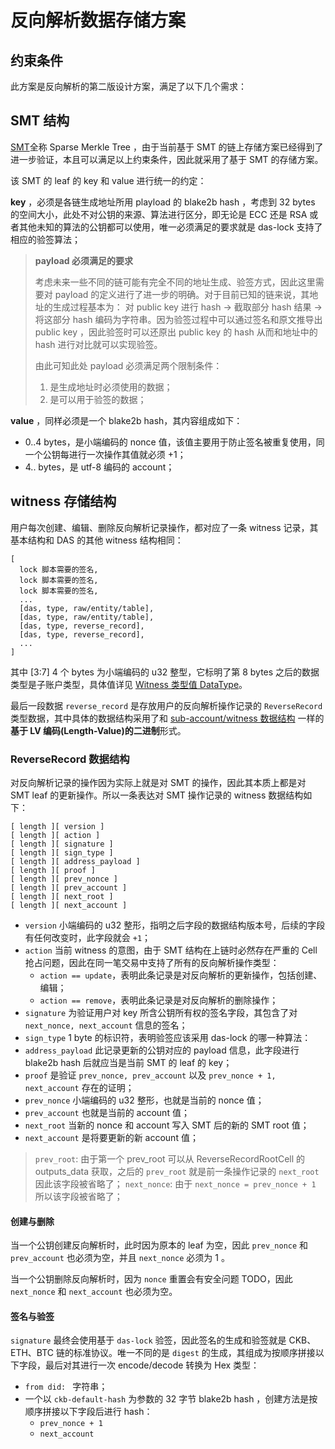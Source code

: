 # 反向解析数据存储方案


## 约束条件

此方案是反向解析的第二版设计方案，满足了以下几个需求：


## SMT 结构

[SMT](https://github.com/nervosnetwork/sparse-merkle-tree)全称 Sparse Merkle Tree ，由于当前基于 SMT 的链上存储方案已经得到了进一步验证，本且可以满足以上约束条件，因此就采用了基于 SMT 的存储方案。

该 SMT 的 leaf 的 key 和 value 进行统一的约定：

**key** ，必须是各链生成地址所用 playload 的 blake2b hash ，考虑到 32 bytes 的空间大小，此处不对公钥的来源、算法进行区分，即无论是 ECC 还是 RSA 或者其他未知的算法的公钥都可以使用，唯一必须满足的要求就是 das-lock 支持了相应的验签算法；

> **payload 必须满足的要求**
>
> 考虑未来一些不同的链可能有完全不同的地址生成、验签方式，因此这里需要对 payload 的定义进行了进一步的明确。对于目前已知的链来说，其地址的生成过程基本为： 对 public key 进行 hash -> 截取部分 hash 结果 -> 将这部分 hash 编码为字符串。因为验签过程中可以通过签名和原文推导出 public key ，因此验签时可以还原出 public key 的 hash 从而和地址中的 hash 进行对比就可以实现验签。
>
> 由此可知此处 payload 必须满足两个限制条件：
>
> 1. 是生成地址时必须使用的数据；
> 2. 是可以用于验签的数据；

**value** ，同样必须是一个 blake2b hash，其内容组成如下：
  - 0..4 bytes，是小端编码的 nonce 值，该值主要用于防止签名被重复使用，同一个公钥每进行一次操作其值就必须 +1；
  - 4.. bytes，是 utf-8 编码的 account；

## witness 存储结构

用户每次创建、编辑、删除反向解析记录操作，都对应了一条 witness 记录，其基本结构和 DAS 的其他 witness 结构相同：

```
[
  lock 脚本需要的签名,
  lock 脚本需要的签名,
  lock 脚本需要的签名,
  ...
  [das, type, raw/entity/table],
  [das, type, raw/entity/table],
  [das, type, reverse_record],
  [das, type, reverse_record],
  ...
]
```

其中 [3:7] 4 个 bytes 为小端编码的 u32 整型，它标明了第 8 bytes 之后的数据类型是子账户类型，具体值详见 [Witness 类型值 DataType](system-constant.md)。

最后一段数据 `reverse_record` 是存放用户的反向解析操作记录的 `ReverseRecord` 类型数据，其中具体的数据结构采用了和 [sub-account/witness 数据结构](sub-account/witness-structure.md) 一样的**基于 LV 编码(Length-Value)的二进制**形式。

### ReverseRecord 数据结构

对反向解析记录的操作因为实际上就是对 SMT 的操作，因此其本质上都是对 SMT leaf 的更新操作。所以一条表达对 SMT 操作记录的 witness 数据结构如下：

```
[ length ][ version ]
[ length ][ action ]
[ length ][ signature ]
[ length ][ sign_type ]
[ length ][ address_payload ]
[ length ][ proof ]
[ length ][ prev_nonce ]
[ length ][ prev_account ]
[ length ][ next_root ]
[ length ][ next_account ]
```

- `version` 小端编码的 u32 整形，指明之后字段的数据结构版本号，后续的字段有任何改变时，此字段就会 `+1`；
- `action` 当前 witness 的意图，由于 SMT 结构在上链时必然存在严重的 Cell 抢占问题，因此在同一笔交易中支持了所有的反向解析操作类型：
  - `action == update`，表明此条记录是对反向解析的更新操作，包括创建、编辑；
  - `action == remove`，表明此条记录是对反向解析的删除操作；
- `signature` 为验证用户对 key 所含公钥所有权的签名字段，其包含了对 `next_nonce, next_account` 信息的签名；
- `sign_type` 1 byte 的标识符，表明验签应该采用 das-lock 的哪一种算法：
- `address_payload` 此记录更新的公钥对应的 payload 信息，此字段进行 blake2b hash 后就应当是当前 SMT 的 leaf 的 key；
- `proof` 是验证 `prev_nonce, prev_account` 以及 `prev_nonce + 1, next_account` 存在的证明；
- `prev_nonce` 小端编码的 u32 整形，也就是当前的 nonce 值；
- `prev_account` 也就是当前的 account 值；
- `next_root` 当新的 nonce 和 account 写入 SMT 后的新的 SMT root 值；
- `next_account` 是将要更新的新 account 值；

> `prev_root`: 由于第一个 prev_root 可以从 ReverseRecordRootCell 的 outputs_data 获取，之后的 `prev_root` 就是前一条操作记录的 `next_root` 因此该字段被省略了；
> `next_nonce`: 由于 `next_nonce = prev_nonce + 1` 所以该字段被省略了；

#### 创建与删除

当一个公钥创建反向解析时，此时因为原本的 leaf 为空，因此 `prev_nonce` 和 `prev_account` 也必须为空，并且 `next_nonce` 必须为 1 。

当一个公钥删除反向解析时，因为 `nonce` 重置会有安全问题 TODO，因此 `next_nonce` 和 `next_account` 也必须为空。

#### 签名与验签

`signature` 最终会使用基于 `das-lock` 验签，因此签名的生成和验签就是 CKB、ETH、BTC 链的标准协议。唯一不同的是 `digest` 的生成，其组成为按顺序拼接以下字段，最后对其进行一次 encode/decode 转换为 Hex 类型：

- `from did: ` 字符串；
- 一个以 `ckb-default-hash` 为参数的 32 字节 blake2b hash ，创建方法是按顺序拼接以下字段后进行 hash：
  - `prev_nonce + 1`
  - `next_account`
